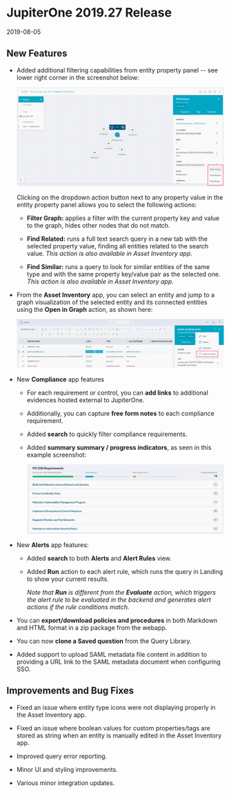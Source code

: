 # JupiterOne 2019.27 Release

2019-08-05

## New Features

- Added additional filtering capabilities from entity property panel -- see
  lower right corner in the screenshot below:

  ![property-filters](../assets/graph-entity-property-filters.png)

  Clicking on the dropdown action button next to any property value in the
  entity property panel allows you to select the following actions:

  - **Filter Graph:** applies a filter with the current property key and value
    to the graph, hides other nodes that do not match.
  
  - **Find Related:** runs a full text search query in a new tab with the
    selected property value, finding all entities related to the search value.
    _This action is also available in Asset Inventory app._

  - **Find Similar:** runs a query to look for similar entities of the same type
    and with the same property key/value pair as the selected one.
    _This action is also available in Asset Inventory app._

- From the **Asset Inventory** app, you can select an entity and jump to a graph
  visualization of the selected entity and its connected entities using the
  **Open in Graph** action, as shown here:

  ![open-in-graph](../assets/asset-open-in-graph.png)

- New **Compliance** app features

  - For each requirement or control, you can **add links** to additional
    evidences hosted external to JupiterOne.

  - Additionally, you can capture **free form notes** to each compliance
    requirement.

  - Added **search** to quickly filter compliance requirements.

  - Added **summary summary / progress indicators**, as seen in this example
    screenshot:

    ![compliance-progress](../assets/compliance-summary-progress-bars.png)

- New **Alerts** app features:

  - Added **search** to both **Alerts** and **Alert Rules** view.

  - Added **Run** action to each alert rule, which runs the query in Landing
    to show your current results.
    
    _Note that **Run** is different from the **Evaluate** action, which triggers
    the alert rule to be evaluated in the backend and generates alert actions if
    the rule conditions match._

- You can **export/download policies and procedures** in both Markdown and HTML
  format in a zip package from the webapp.

- You can now **clone a Saved question** from the Query Library.

- Added support to upload SAML metadata file content in addition to providing a
  URL link to the SAML metadata document when configuring SSO.

## Improvements and Bug Fixes

- Fixed an issue where entity type icons were not displaying properly in the
  Asset Inventory app.

- Fixed an issue where boolean values for custom properties/tags are stored as
  string when an entity is manually edited in the Asset Inventory app.

- Improved query error reporting.

- Minor UI and styling improvements.

- Various minor integration updates.
